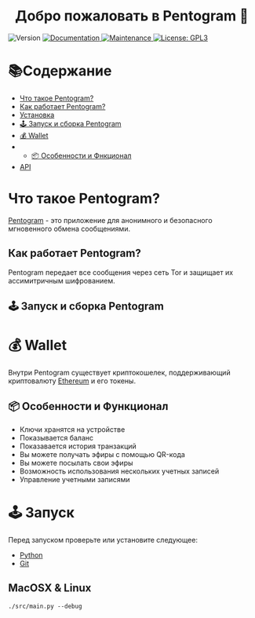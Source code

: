<h1 align="center">Добро пожаловать в Pentogram 👋</h1>
<p>
  <img alt="Version" src="https://img.shields.io/badge/version-1.1-blue.svg?cacheSeconds=2592000" />
  <a href="https://github.com/kefranabg/readme-md-generator#readme" target="_blank">
    <img alt="Documentation" src="https://img.shields.io/badge/documentation-yes-brightgreen.svg" />
  </a>
  <a href="https://github.com/kefranabg/readme-md-generator/graphs/commit-activity" target="_blank">
    <img alt="Maintenance" src="https://img.shields.io/badge/Maintained%3F-yes-green.svg" />
  </a>
  <a href="https://github.com/kefranabg/readme-md-generator/blob/master/LICENSE" target="_blank">
    <img alt="License: GPL3" src="https://img.shields.io/github/license/nordbearbotdev/Pentogram" />
  </a>
</p>


# 📚Содержание
* [Что такое Pentogram?]()
* [Как работает Pentogram?]()
* [Установка]()
* [🕹️ Запуск и сборка Pentogram]()
* [💰 Wallet]()
* * [📦 Особенности и Фнкционал]()
* [API]()

# Что такое Pentogram?
[Pentogram](https://github.com/nordbearbotdev/Pentogram) - это приложение для анонимного и безопасного мгновенного обмена сообщениями.

## Как работает Pentogram?
Pentogram передает все сообщения через сеть Tor и защищает их ассимитричным шифрованием.

## 🕹️ Запуск и сборка Pentogram


# 💰 Wallet
Внутри Pentogram существует криптокошелек, поддерживающий криптовалюту [Ethereum](https://ethereum.org/en/) и его токены.

## 📦 Особенности и Функционал
* Ключи хранятся на устройстве
* Показывается баланс
* Показавается история транзакций
* Вы можете получать эфиры с помощью QR-кода
* Вы можете посылать свои эфиры
* Возможность использования нескольких учетных записей
* Управление учетными записями

# 🕹️ Запуск
Перед запуском проверьте или установите следующее:
- [Python]()
- [Git]()

## MacOSX & Linux

```shell
./src/main.py --debug

```

